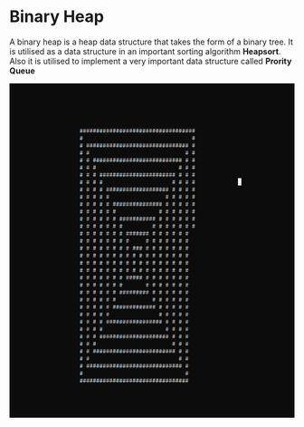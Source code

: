 # Binary Heap

A binary heap is a heap data structure that takes the form of a binary tree.
It is utilised as a data structure in an important sorting algorithm <strong>Heapsort</strong>.<br>
Also it is utilised to implement a very important data structure called <strong>Prority Queue</strong>

![image](https://raw.githubusercontent.com/1502shivam-singh/code-repo/master/Spiral%20animation/Spiral.png)
